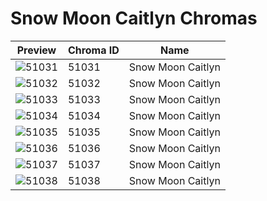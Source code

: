 # Snow Moon Caitlyn Chromas

| Preview | Chroma ID | Name |
|---------|-----------|------|
| ![51031](https://raw.communitydragon.org/latest/plugins/rcp-be-lol-game-data/global/default/v1/champion-chroma-images/51/51031.png) | 51031 | Snow Moon Caitlyn |
| ![51032](https://raw.communitydragon.org/latest/plugins/rcp-be-lol-game-data/global/default/v1/champion-chroma-images/51/51032.png) | 51032 | Snow Moon Caitlyn |
| ![51033](https://raw.communitydragon.org/latest/plugins/rcp-be-lol-game-data/global/default/v1/champion-chroma-images/51/51033.png) | 51033 | Snow Moon Caitlyn |
| ![51034](https://raw.communitydragon.org/latest/plugins/rcp-be-lol-game-data/global/default/v1/champion-chroma-images/51/51034.png) | 51034 | Snow Moon Caitlyn |
| ![51035](https://raw.communitydragon.org/latest/plugins/rcp-be-lol-game-data/global/default/v1/champion-chroma-images/51/51035.png) | 51035 | Snow Moon Caitlyn |
| ![51036](https://raw.communitydragon.org/latest/plugins/rcp-be-lol-game-data/global/default/v1/champion-chroma-images/51/51036.png) | 51036 | Snow Moon Caitlyn |
| ![51037](https://raw.communitydragon.org/latest/plugins/rcp-be-lol-game-data/global/default/v1/champion-chroma-images/51/51037.png) | 51037 | Snow Moon Caitlyn |
| ![51038](https://raw.communitydragon.org/latest/plugins/rcp-be-lol-game-data/global/default/v1/champion-chroma-images/51/51038.png) | 51038 | Snow Moon Caitlyn |